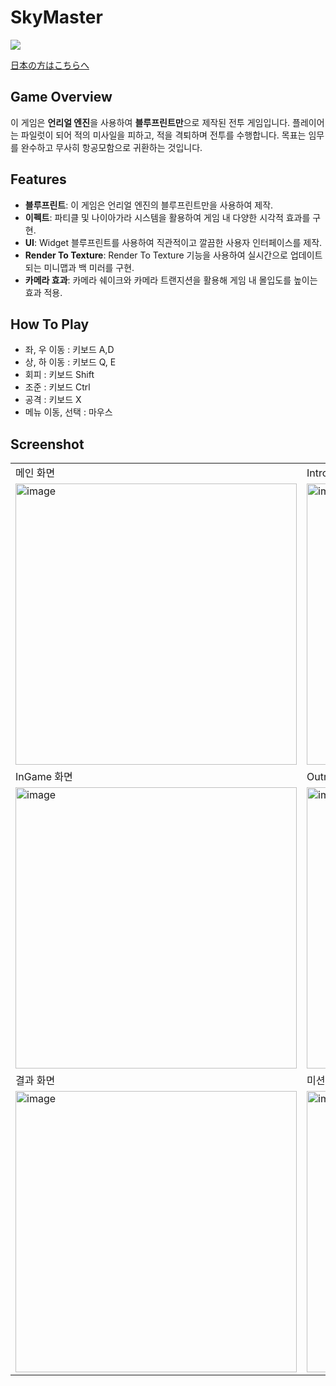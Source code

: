 # SkyMaster

<img src ="https://img.shields.io/badge/Unreal Engine-0E1128?style=for-the-badge&logo=unreal engine&logoColor=white">

[日本の方はこちらへ](./README.JP.md)

## Game Overview
이 게임은 **언리얼 엔진**을 사용하여 **블루프린트만**으로 제작된 전투 게임입니다. 플레이어는 파일럿이 되어 적의 미사일을 피하고, 적을 격퇴하며 전투를 수행합니다. 목표는 임무를 완수하고 무사히 항공모함으로 귀환하는 것입니다.

## Features
- **블루프린트**: 이 게임은 언리얼 엔진의 블루프린트만을 사용하여 제작.
- **이펙트**: 파티클 및 나이아가라 시스템을 활용하여 게임 내 다양한 시각적 효과를 구현.
- **UI**: Widget 블루프린트를 사용하여 직관적이고 깔끔한 사용자 인터페이스를 제작.
- **Render To Texture**: Render To Texture 기능을 사용하여 실시간으로 업데이트되는 미니맵과 백 미러를 구현.
- **카메라 효과**: 카메라 쉐이크와 카메라 트랜지션을 활용해 게임 내 몰입도를 높이는 효과 적용.

## How To Play
- 좌, 우 이동 : 키보드 A,D
- 상, 하 이동 : 키보드 Q, E
- 회피 : 키보드 Shift
- 조준 : 키보드 Ctrl
- 공격 : 키보드 X
- 메뉴 이동, 선택 : 마우스

## Screenshot

|  |   |
|---|---|
|메인 화면|Intro 화면|
|<img width="450" alt="image" src="https://github.com/user-attachments/assets/7a5bd3bf-66ef-4054-b394-caac730b6577">|<img width="450" alt="image" src="https://github.com/user-attachments/assets/c548913b-83e2-47bc-84d4-72a39e3f1702">|
|InGame 화면|Outro 화면|
|<img width="450" alt="image" src="https://github.com/user-attachments/assets/5d7f2ea8-6ae9-47fa-8a3e-dbfd0ada98c6">|<img width="450" alt="image" src="https://github.com/user-attachments/assets/1bfcec76-9232-46d8-b3f9-93b499bd1cc5">|
|결과 화면| 미션 실패 |
|<img width="450" alt="image" src="https://github.com/user-attachments/assets/1c7354cc-00db-4315-baf1-43723f4184f6"> |<img width="450" alt="image" src="https://github.com/user-attachments/assets/f309c59a-62a6-4a66-bbb2-e709f1525125">|

